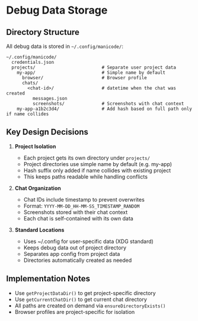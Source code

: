 # Debug Data Storage

## Directory Structure

All debug data is stored in `~/.config/manicode/`:

```
~/.config/manicode/
  credentials.json
  projects/                         # Separate user project data
    my-app/                         # Simple name by default
      browser/                      # Browser profile
      chats/
        <chat-id>/                  # datetime when the chat was created
          messages.json
          screenshots/              # Screenshots with chat context
    my-app-a1b2c3d4/                # Add hash based on full path only if name collides
```

## Key Design Decisions

1. **Project Isolation**

   - Each project gets its own directory under `projects/`
   - Project directories use simple name by default (e.g. my-app)
   - Hash suffix only added if name collides with existing project
   - This keeps paths readable while handling conflicts

2. **Chat Organization**

   - Chat IDs include timestamp to prevent overwrites
   - Format: `YYYY-MM-DD_HH-MM-SS_TIMESTAMP_RANDOM`
   - Screenshots stored with their chat context
   - Each chat is self-contained with its own data

3. **Standard Locations**
   - Uses ~/.config for user-specific data (XDG standard)
   - Keeps debug data out of project directory
   - Separates app config from project data
   - Directories automatically created as needed

## Implementation Notes

- Use `getProjectDataDir()` to get project-specific directory
- Use `getCurrentChatDir()` to get current chat directory
- All paths are created on demand via `ensureDirectoryExists()`
- Browser profiles are project-specific for isolation

```

```
